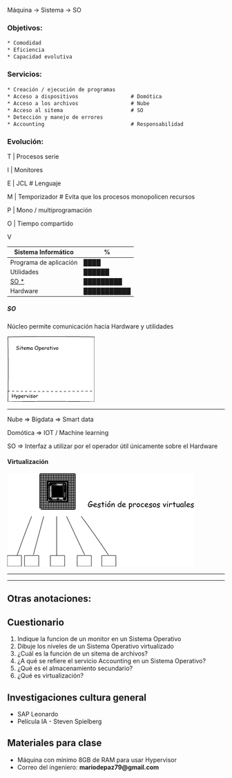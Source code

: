 Máquina -> Sistema -> SO

### Objetivos:

    * Comodidad
    * Eficiencia
    * Capacidad evolutiva

### Servicios:

    * Creación / ejecución de programas     
    * Acceso a dispositivos                 # Domótica
    * Acceso a los archivos                 # Nube
    * Acceso al sitema                      # SO
    * Detección y manejo de errores
    * Accounting                            # Responsabilidad

### Evolución:

T | Procesos serie

I | Monitores

E | JCL                         # Lenguaje

M | Temporizador                # Evita que los procesos monopolicen recursos

P | Mono / multiprogramación

O | Tiempo compartido

  V

|   Sistema Informático |       %   |
|-----------------------|-----------|
| Programa de aplicación|████       |
| Utilidades            |██████     |
| [SO *](#so)           |█████████  |   
| Hardware              |███████████|

##### SO
Núcleo permite comunicación hacia Hardware y utilidades

![alt text](so_hyp.png)

---------------------------------------------------------------------------

Nube        =>  Bigdata =>  Smart data

Domótica    =>  IOT / Machine learning

SO          =>  Interfaz a utilizar por el operador útil únicamente sobre el Hardware

#### Virtualización

![alt text](virt.png)



---------------------------------------------------------------------------
---------------------------------------------------------------------------

## Otras anotaciones:

## Cuestionario

1.  Indique la funcion de un monitor en un Sistema Operativo
2.  Dibuje los niveles de un Sistema Operativo virtualizado
3.  ¿Cuál es la función de un sitema de archivos?
4.  ¿A qué se refiere el servicio Accounting en un Sistema Operativo?
5.  ¿Qué es el almacenamiento secundario?
6.  ¿Qué es virtualización?

## Investigaciones cultura general

*   SAP Leonardo
*   Película IA - Steven Spielberg

## Materiales para clase

*   Máquina con mínimo 8GB de RAM para usar Hypervisor
*   Correo del ingeniero:   __mariodepaz79@gmail.com__
